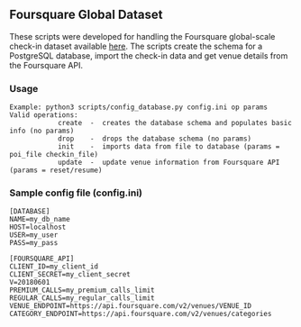 ## Foursquare Global Dataset

These scripts were developed for handling the Foursquare global-scale check-in dataset available [here](https://sites.google.com/site/yangdingqi/home/foursquare-dataset).
The scripts create the schema for a PostgreSQL database, import the check-in data and get venue details from the Foursquare API.

### Usage

```
Example: python3 scripts/config_database.py config.ini op params
Valid operations:
    		create  -  creates the database schema and populates basic info (no params)
    		drop    -  drops the database schema (no params)
    		init    -  imports data from file to database (params = poi_file checkin_file)
    		update  -  update venue information from Foursquare API (params = reset/resume)    
```

### Sample config file (config.ini)

```
[DATABASE]
NAME=my_db_name
HOST=localhost
USER=my_user
PASS=my_pass

[FOURSQUARE_API]
CLIENT_ID=my_client_id
CLIENT_SECRET=my_client_secret
V=20180601
PREMIUM_CALLS=my_premium_calls_limit
REGULAR_CALLS=my_regular_calls_limit
VENUE_ENDPOINT=https://api.foursquare.com/v2/venues/VENUE_ID
CATEGORY_ENDPOINT=https://api.foursquare.com/v2/venues/categories
```
